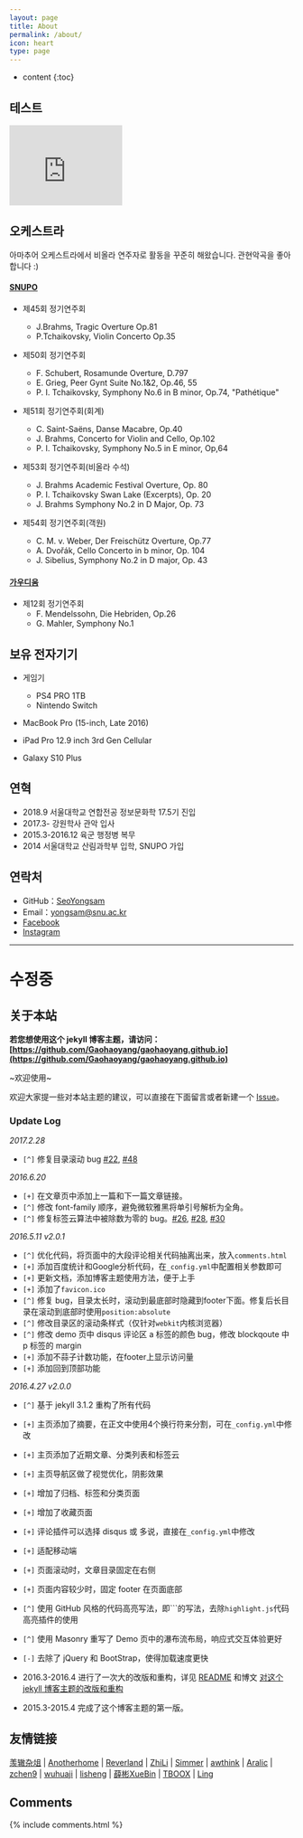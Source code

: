 ```yaml
---
layout: page
title: About
permalink: /about/
icon: heart
type: page
---
```


* content
{:toc}

## 테스트

<iframe src="https://githubbadge.appspot.com/SeoYongsam" style="border: 0;height: 142px;width: 200px;overflow: hidden;" frameBorder="0"></iframe>

## 오케스트라

아마추어 오케스트라에서 비올라 연주자로 활동을 꾸준히 해왔습니다. 관현악곡을 좋아합니다 :)

#### [SNUPO](https://www.snupo.org/932566)
* 제45회 정기연주회
    * J.Brahms, Tragic Overture Op.81
    * P.Tchaikovsky, Violin Concerto Op.35

* 제50회 정기연주회
    * F. Schubert, Rosamunde Overture, D.797
    * E. Grieg, Peer Gynt Suite No.1&2, Op.46, 55
    * P. I. Tchaikovsky, Symphony No.6 in B minor, Op.74, "Pathétique"

* 제51회 정기연주회(회계)
    * C. Saint-Saëns, Danse Macabre, Op.40
    * J. Brahms, Concerto for Violin and Cello, Op.102
    * P. I. Tchaikovsky, Symphony No.5 in E minor, Op,64

* 제53회 정기연주회(비올라 수석)
    * J. Brahms Academic Festival Overture, Op. 80
    * P. I. Tchaikovsky Swan Lake (Excerpts), Op. 20
    * J. Brahms Symphony No.2 in D Major, Op. 73

* 제54회 정기연주회(객원)
    * C. M. v. Weber, Der Freischütz Overture, Op.77
    * A. Dvořák, Cello Concerto in b minor, Op. 104
    * J. Sibelius, Symphony No.2 in D major, Op. 43

#### [가우디움](https://gaudium.modoo.at/)
* 제12회 정기연주회
    * F. Mendelssohn, Die Hebriden, Op.26
    * G. Mahler, Symphony No.1

## 보유 전자기기

* 게임기
    * PS4 PRO 1TB
    * Nintendo Switch

* MacBook Pro (15-inch, Late 2016)
* iPad Pro 12.9 inch 3rd Gen Cellular
* Galaxy S10 Plus

## 연혁

* 2018.9 서울대학교 연합전공 정보문화학 17.5기 진입
* 2017.3- 강원학사 관악 입사
* 2015.3-2016.12 육군 행정병 복무
* 2014 서울대학교 산림과학부 입학, SNUPO 가입

## 연락처

* GitHub：[SeoYongsam](https://github.com/SeoYongsam)
* Email：yongsam@snu.ac.kr
* [Facebook](https://www.facebook.com/SeoYongsam)
* [Instagram](https://www.instagram.com/seoyongsam/)

---
# 수정중

## 关于本站

**若您想使用这个 jekyll 博客主题，请访问：[https://github.com/Gaohaoyang/gaohaoyang.github.io](https://github.com/Gaohaoyang/gaohaoyang.github.io)**

~欢迎使用~

欢迎大家提一些对本站主题的建议，可以直接在下面留言或者新建一个 [Issue](https://github.com/Gaohaoyang/gaohaoyang.github.io/issues)。

### Update Log

*2017.2.28*

- `[^]` 修复目录滚动 bug [#22](https://github.com/Gaohaoyang/gaohaoyang.github.io/issues/22), [#48](https://github.com/Gaohaoyang/gaohaoyang.github.io/issues/48)

*2016.6.20*

* `[+]` 在文章页中添加上一篇和下一篇文章链接。
* `[^]` 修改 font-family 顺序，避免微软雅黑将单引号解析为全角。
* `[^]` 修复标签云算法中被除数为零的 bug。[#26](https://github.com/Gaohaoyang/gaohaoyang.github.io/issues/26), [#28](https://github.com/Gaohaoyang/gaohaoyang.github.io/issues/28), [#30](https://github.com/Gaohaoyang/gaohaoyang.github.io/issues/30)

*2016.5.11 v2.0.1*

* `[^]` 优化代码，将页面中的大段评论相关代码抽离出来，放入`comments.html`
* `[+]` 添加百度统计和Google分析代码，在`_config.yml`中配置相关参数即可
* `[+]` 更新文档，添加博客主题使用方法，便于上手
* `[+]` 添加了`favicon.ico`
* `[^]` 修复 bug，目录太长时，滚动到最底部时隐藏到footer下面。修复后长目录在滚动到底部时使用`position:absolute`
* `[^]` 修改目录区的滚动条样式（仅针对`webkit`内核浏览器）
* `[^]` 修改 demo 页中 disqus 评论区 a 标签的颜色 bug，修改 blockqoute 中 p 标签的 margin
* `[+]` 添加不蒜子计数功能，在footer上显示访问量
* `[+]` 添加回到顶部功能

*2016.4.27 v2.0.0*

* `[^]` 基于 jekyll 3.1.2 重构了所有代码
* `[+]` 主页添加了摘要，在正文中使用4个换行符来分割，可在`_config.yml`中修改
* `[+]` 主页添加了近期文章、分类列表和标签云
* `[+]` 主页导航区做了视觉优化，阴影效果
* `[+]` 增加了归档、标签和分类页面
* `[+]` 增加了收藏页面
* `[+]` 评论插件可以选择 disqus 或 多说，直接在`_config.yml`中修改
* `[+]` 适配移动端
* `[+]` 页面滚动时，文章目录固定在右侧
* `[+]` 页面内容较少时，固定 footer 在页面底部
* `[^]` 使用 GitHub 风格的代码高亮写法，即\`\`\`的写法，去除`highlight.js`代码高亮插件的使用
* `[^]` 使用 Masonry 重写了 Demo 页中的瀑布流布局，响应式交互体验更好
* `[-]` 去除了 jQuery 和 BootStrap，使得加载速度更快

* 2016.3-2016.4 进行了一次大的改版和重构，详见 [README](https://github.com/Gaohaoyang/gaohaoyang.github.io/blob/master/README.md) 和博文 [对这个 jekyll 博客主题的改版和重构](http://gaohaoyang.github.io/2016/03/12/jekyll-theme-version-2.0/)
* 2015.3-2015.4 完成了这个博客主题的第一版。

## 友情链接

[羡辙杂俎](http://zhangwenli.com/blog) \| [Anotherhome](https://www.anotherhome.net) \| [Reverland](http://reverland.org/) \| [ZhiLi](http://lizhipower.github.io/) \| [Simmer](http://simmer-jun.github.io/) \| [awthink](http://awthink.net/) \| [Aralic](http://aralic.github.io/) \| [zchen9](http://www.chen9.info/) \| [wuhuaji](http://wuhuaji.me/) \| [lisheng](http://www.lishengcn.cn/) \| [薛彬XueBin](http://axuebin.com/blog/) \| [TBOOX](http://www.tboox.org/cn/) \|  [Ling](http://linglinyp.com/)

## Comments

{% include comments.html %}
